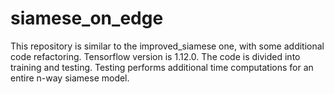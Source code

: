 # siamese_on_edge

This repository is similar to the improved_siamese one, with some additional code refactoring.
Tensorflow version is 1.12.0. The code is divided into training and testing. Testing performs additional time
 computations for an entire n-way siamese model. 